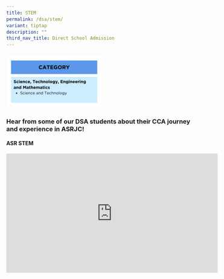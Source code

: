 ```yaml
---
title: STEM
permalink: /dsa/stem/
variant: tiptap
description: ""
third_nav_title: Direct School Admission
---
```

<p></p>
<h3></h3>
<div class="isomer-image-wrapper">
<img style="width: 50%;" height="auto" width="100%" alt="" src="/images/stem_2.png">
</div>
<h3>Hear from some of our DSA students about their CCA journey and experience in ASRJC!</h3>
<h4>ASR STEM</h4>
<div class="iframe-wrapper">
<iframe height="315" width="560" allowfullscreen="true" frameborder="0" src="https://www.youtube.com/embed/1MkEvnvvVrM?si=S2nNJsG4Dd6cmXDr"></iframe>
</div>
<p></p>